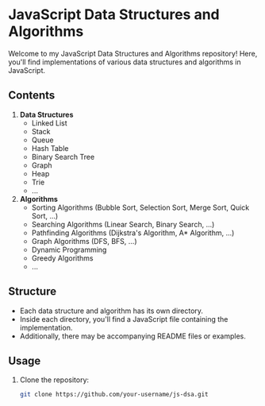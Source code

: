 # JavaScript Data Structures and Algorithms

Welcome to my JavaScript Data Structures and Algorithms repository! Here, you'll find implementations of various data structures and algorithms in JavaScript.

## Contents

1. **Data Structures**
   - Linked List
   - Stack
   - Queue
   - Hash Table
   - Binary Search Tree
   - Graph
   - Heap
   - Trie
   - ...
2. **Algorithms**
   - Sorting Algorithms (Bubble Sort, Selection Sort, Merge Sort, Quick Sort, ...)
   - Searching Algorithms (Linear Search, Binary Search, ...)
   - Pathfinding Algorithms (Dijkstra's Algorithm, A* Algorithm, ...)
   - Graph Algorithms (DFS, BFS, ...)
   - Dynamic Programming
   - Greedy Algorithms
   - ...

## Structure

- Each data structure and algorithm has its own directory.
- Inside each directory, you'll find a JavaScript file containing the implementation.
- Additionally, there may be accompanying README files or examples.

## Usage

1. Clone the repository:
   ```bash
   git clone https://github.com/your-username/js-dsa.git
